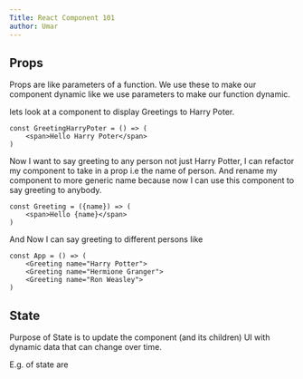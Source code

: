 ```yaml
---
Title: React Component 101
author: Umar
---
```


## Props
Props are like parameters of a function. We use these to make our component dynamic like we use parameters to make our function dynamic.

lets look at a component to display Greetings to Harry Poter. 

```
const GreetingHarryPoter = () => (
    <span>Hello Harry Poter</span>
)
```
Now I want to say greeting to any person not just Harry Potter, I can refactor my component to take in a prop i.e the name of person. And rename my component to more generic name because now I can use this component to say greeting to anybody.

```
const Greeting = ({name}) => (
    <span>Hello {name}</span>
)
```
And Now I can say greeting to different persons like
```
const App = () => (
    <Greeting name="Harry Potter">
    <Greeting name="Hermione Granger">
    <Greeting name="Ron Weasley">
)
```

## State
Purpose of State is to update the component (and its children) UI with dynamic data that can change over time.

E.g. of state are




